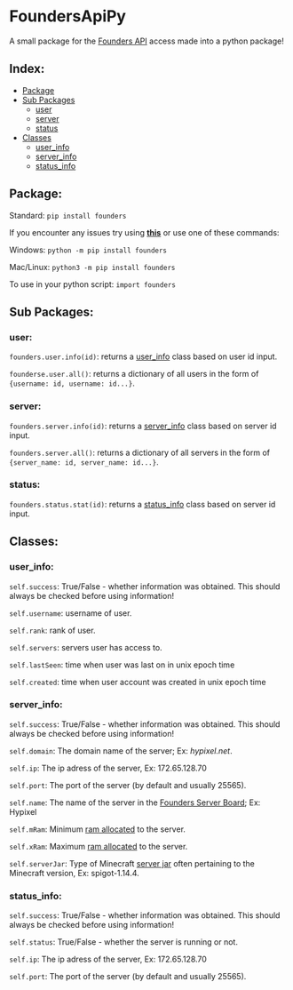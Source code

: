 # FoundersApiPy
A small package for the [Founders API](https://github.com/Xeladarocks/founders-api) access made into a python package!

## Index:
- [Package](https://github.com/shupik123/FoundersApiPy#Package)
- [Sub Packages](https://github.com/shupik123/FoundersApiPy#sub-packages)
  - [user](https://github.com/shupik123/FoundersApiPy#user)
  - [server](https://github.com/shupik123/FoundersApiPy#server)
  - [status](https://github.com/shupik123/FoundersApiPy#status)
- [Classes](https://github.com/shupik123/FoundersApiPy#Classes)
  - [user_info](https://github.com/shupik123/FoundersApiPy#user_info)
  - [server_info](https://github.com/shupik123/FoundersApiPy#server_info)
  - [status_info](https://github.com/shupik123/FoundersApiPy#status_info)

## Package:

Standard: `pip install founders`

If you encounter any issues try using [**this**](https://stackoverflow.com/questions/23708898/pip-is-not-recognized-as-an-internal-or-external-command) or use one of these commands:

Windows: `python -m pip install founders`

Mac/Linux: `python3 -m pip install founders`

To use in your python script: `import founders`


## Sub Packages:


### user:

`founders.user.info(id)`: returns a [user_info](https://github.com/shupik123/FoundersApiPy#user_info) class based on user id input.

`founderse.user.all()`: returns a dictionary of all users in the form of `{username: id, username: id...}`.


### server:

`founders.server.info(id)`: returns a [server_info](https://github.com/shupik123/FoundersApiPy#server_info) class based on server id input.

`founders.server.all()`: returns a dictionary of all servers in the form of `{server_name: id, server_name: id...}`.


### status:

`founders.status.stat(id)`: returns a [status_info](https://github.com/shupik123/FoundersApiPy#status_info) class based on server id input.


## Classes:

### user_info:

`self.success`: True/False - whether information was obtained. This should always be checked before using information!

`self.username`: username of user.

`self.rank`: rank of user.

`self.servers`: servers user has access to.

`self.lastSeen`: time when user was last on in unix epoch time

`self.created`: time when user account was created in unix epoch time

### server_info:

`self.success`: True/False - whether information was obtained. This should always be checked before using information!

`self.domain`: The domain name of the server; Ex: *hypixel.net*.

`self.ip`: The ip adress of the server, Ex: 172.65.128.70

`self.port`: The port of the server (by default and usually 25565).

`self.name`: The name of the server in the [Founders Server Board](http://m.founders.gg/); Ex: Hypixel

`self.mRam`: Minimum [ram allocated](https://minecraft.gamepedia.com/Tutorials/Setting_up_a_server) to the server.

`self.xRam`: Maximum [ram allocated](https://minecraft.gamepedia.com/Tutorials/Setting_up_a_server) to the server.

`self.serverJar`: Type of Minecraft [server jar](https://mcversions.net/) often pertaining to the Minecraft version, Ex: spigot-1.14.4.

### status_info:

`self.success`: True/False - whether information was obtained. This should always be checked before using information!

`self.status`: True/False - whether the server is running or not.

`self.ip`: The ip adress of the server, Ex: 172.65.128.70

`self.port`: The port of the server (by default and usually 25565).
